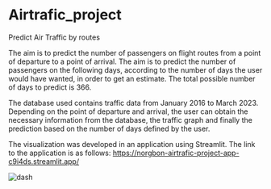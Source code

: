 # Airtrafic_project
Predict Air Traffic by routes

The aim is to predict the number of passengers on flight routes from a point of departure to a point of arrival. The aim is to predict the number of passengers on the following days, according to the number of days the user would have wanted, in order to get an estimate. The total possible number of days to predict is 366.

The database used contains traffic data from January 2016 to March 2023.
Depending on the point of departure and arrival, the user can obtain the necessary information from the database, the traffic graph and finally the prediction based on the number of days defined by the user.

The visualization was developed in an application using Streamlit. The link to the application is as follows: https://norgbon-airtrafic-project-app-c9i4ds.streamlit.app/

![dash](https://github.com/norgbon/Airtrafic_project/assets/93016943/c3fb2315-7884-4d5d-aa01-d71c6abbac89)

